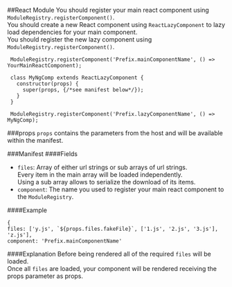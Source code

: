 ##React Module
You should register your main react component using `ModuleRegistry.registerComponent()`.  
You should create a new React component using `ReactLazyComponent` to lazy load dependencies for your main component.  
You should register the new lazy component using `ModuleRegistry.registerComponent()`.  

```
 ModuleRegistry.registerComponent('Prefix.mainComponentName', () => YourMainReactComponent);

 class MyNgComp extends ReactLazyComponent {
   constructor(props) {
     super(props, {/*see manifest below*/});
   }
 }
 
 ModuleRegistry.registerComponent('Prefix.lazyComponentName', () => MyNgComp);
 ```

###props
`props` contains the parameters from the host and will be available within the manifest.

###Manifest
####Fields
* `files`: Array of either url strings or sub arrays of url strings.  
Every item in the main array will be loaded independently.  
Using a sub array allows to serialize the download of its items.  
* `component`: The name you used to register your main react component to the `ModuleRegistry`.

####Example
```
{
files: ['y.js', `${props.files.fakeFile}`, ['1.js', '2.js', '3.js'], 'z.js'],
component: 'Prefix.mainComponentName'
```

####Explanation
Before being rendered all of the required `files` will be loaded.  
Once all `files` are loaded, your component will be rendered receiving the props parameter as props.  

